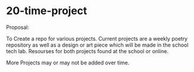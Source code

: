 # 20-time-project

Proposal:

To Create a repo for various projects. Current projects are a weekly poetry repository as well as a design or art piece which will be made in the school tech lab. Resourses for both projects found at the school or online.

More Projects may or may not be added over time.

